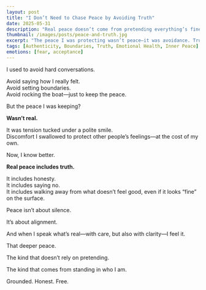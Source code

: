 ```yaml
---
layout: post
title: "I Don’t Need to Chase Peace by Avoiding Truth"
date: 2025-05-31
description: "Real peace doesn’t come from pretending everything’s fine—it comes from living aligned."
thumbnail: /images/posts/peace-and-truth.jpg
excerpt: "The peace I was protecting wasn’t peace—it was avoidance. True peace requires honesty, even when it’s uncomfortable."
tags: [Authenticity, Boundaries, Truth, Emotional Health, Inner Peace]
emotions: [fear, acceptance]
---
```


I used to avoid hard conversations.

Avoid saying how I really felt.  
Avoid setting boundaries.  
Avoid rocking the boat—just to keep the peace.

But the peace I was keeping?

**Wasn’t real.**

It was tension tucked under a polite smile.  
Discomfort I swallowed to protect other people’s feelings—at the cost of my own.

Now, I know better.

**Real peace includes truth.**

It includes honesty.  
It includes saying no.  
It includes walking away from what doesn’t feel good, even if it looks “fine” on the surface.

Peace isn’t about silence.

It’s about alignment.

And when I speak what’s real—with care, but also with clarity—I feel it.

That deeper peace.

The kind that doesn’t rely on pretending.

The kind that comes from standing in who I am.

Grounded. Honest. Free.
